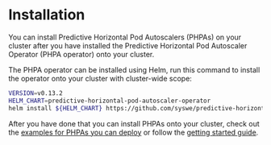# Installation

You can install Predictive Horizontal Pod Autoscalers (PHPAs) on your cluster after you have installed the Predictive
Horizontal Pod Autoscaler Operator (PHPA operator) onto your cluster.

The PHPA operator can be installed using Helm, run this command to install the operator onto your cluster with
cluster-wide scope:

```bash
VERSION=v0.13.2
HELM_CHART=predictive-horizontal-pod-autoscaler-operator
helm install ${HELM_CHART} https://github.com/syswe/predictive-horizontal-pod-autoscaler/releases/download/${VERSION}/predictive-horizontal-pod-autoscaler-${VERSION}.tgz
```

After you have done that you can install PHPAs onto your cluster, check out the [examples for PHPAs you can
deploy](https://github.com/syswe/predictive-horizontal-pod-autoscaler/tree/master/examples) or follow the [getting
started guide](./getting-started.md).
